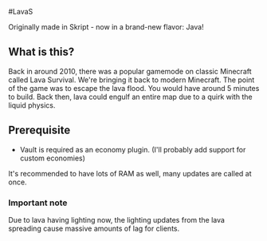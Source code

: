 
#LavaS

Originally made in Skript - now in a brand-new flavor: Java!

## What is this?

Back in around 2010, there was a popular gamemode on classic Minecraft called Lava Survival.
We're bringing it back to modern Minecraft.
The point of the game was to escape the lava flood. You would have around 5 minutes to build.
Back then, lava could engulf an entire map due to a quirk with the liquid physics.

## Prerequisite

- Vault is required as an economy plugin. (I'll probably add support for custom economies)

It's recommended to have lots of RAM as well, many updates are called at once.

### Important note
Due to lava having lighting now, the lighting updates from the lava spreading cause massive amounts of lag for clients.